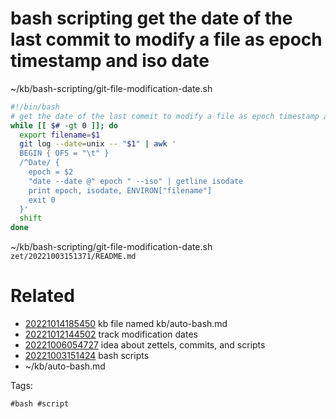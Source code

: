 # bash scripting get the date of the last commit to modify a file as epoch timestamp and iso date

~/kb/bash-scripting/git-file-modification-date.sh
```bash
#!/bin/bash
# get the date of the last commit to modify a file as epoch timestamp and iso date
while [[ $# -gt 0 ]]; do
  export filename=$1
  git log --date=unix -- "$1" | awk '
  BEGIN { OFS = "\t" }
  /^Date/ {
    epoch = $2
    "date --date @" epoch " --iso" | getline isodate
    print epoch, isodate, ENVIRON["filename"]
    exit 0
  }'
  shift
done
```

~/kb/bash-scripting/git-file-modification-date.sh
` zet/20221003151371/README.md `

# Related

- [20221014185450](/zet/20221014185450/README.md) kb file named kb/auto-bash.md
- [20221012144502](/zet/20221012144502/README.md) track modification dates
- [20221006054727](/zet/20221006054727/README.md) idea about zettels, commits, and scripts
- [20221003151424](/zet/20221003151424/README.md) bash scripts
- ~/kb/auto-bash.md

Tags:

    #bash #script 
